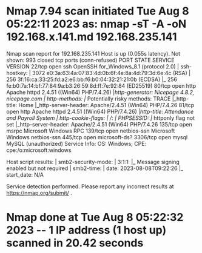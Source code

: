 # Nmap 7.94 scan initiated Tue Aug  8 05:22:11 2023 as: nmap -sT -A -oN 192.168.x.141.md 192.168.235.141
Nmap scan report for 192.168.235.141
Host is up (0.055s latency).
Not shown: 993 closed tcp ports (conn-refused)
PORT     STATE SERVICE       VERSION
22/tcp   open  ssh           OpenSSH for_Windows_8.1 (protocol 2.0)
| ssh-hostkey: 
|   3072 e0:3a:63:4a:07:83:4d:0b:6f:4e:8a:4d:79:3d:6e:4c (RSA)
|   256 3f:16:ca:33:25:fd:a2:e6:bb:f6:b0:04:32:21:21:0b (ECDSA)
|_  256 fe:b0:7a:14:bf:77:84:9a:b3:26:59:8d:ff:7e:92:84 (ED25519)
80/tcp   open  http          Apache httpd 2.4.51 ((Win64) PHP/7.4.26)
|_http-generator: Nicepage 4.8.2, nicepage.com
| http-methods: 
|_  Potentially risky methods: TRACE
|_http-title: Home
|_http-server-header: Apache/2.4.51 (Win64) PHP/7.4.26
81/tcp   open  http          Apache httpd 2.4.51 ((Win64) PHP/7.4.26)
|_http-title: Attendance and Payroll System
| http-cookie-flags: 
|   /: 
|     PHPSESSID: 
|_      httponly flag not set
|_http-server-header: Apache/2.4.51 (Win64) PHP/7.4.26
135/tcp  open  msrpc         Microsoft Windows RPC
139/tcp  open  netbios-ssn   Microsoft Windows netbios-ssn
445/tcp  open  microsoft-ds?
3306/tcp open  mysql         MySQL (unauthorized)
Service Info: OS: Windows; CPE: cpe:/o:microsoft:windows

Host script results:
| smb2-security-mode: 
|   3:1:1: 
|_    Message signing enabled but not required
| smb2-time: 
|   date: 2023-08-08T09:22:26
|_  start_date: N/A

Service detection performed. Please report any incorrect results at https://nmap.org/submit/ .
# Nmap done at Tue Aug  8 05:22:32 2023 -- 1 IP address (1 host up) scanned in 20.42 seconds
